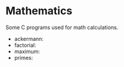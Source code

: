 # Mathematics 

Some C programs used for math calculations.

- ackermann:
- factorial:
- maximum:
- primes: 
